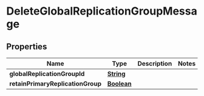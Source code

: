 

# DeleteGlobalReplicationGroupMessage


## Properties

| Name | Type | Description | Notes |
|------------ | ------------- | ------------- | -------------|
|**globalReplicationGroupId** | [**String**](String.md) |  |  |
|**retainPrimaryReplicationGroup** | [**Boolean**](Boolean.md) |  |  |



